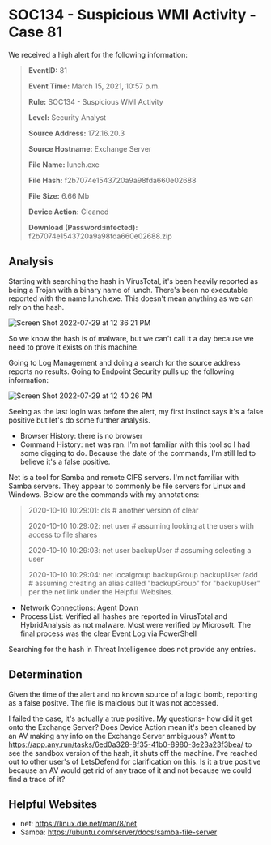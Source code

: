 # SOC134 - Suspicious WMI Activity - Case 81
We received a high alert for the following information:
> 	**EventID:** 81
> 	
> 	**Event Time:** March 15, 2021, 10:57 p.m.
> 	
> 	**Rule:** SOC134 - Suspicious WMI Activity
> 	
> 	**Level:** Security Analyst
> 	
> 	**Source Address:** 172.16.20.3
> 	
> 	**Source Hostname:** Exchange Server
> 	
> 	**File Name:** lunch.exe
> 	
> 	**File Hash:** f2b7074e1543720a9a98fda660e02688
> 	
> 	**File Size:** 6.66 Mb
> 	
> 	**Device Action:** Cleaned
> 	
> 	**Download (Password:infected):** f2b7074e1543720a9a98fda660e02688.zip

## Analysis 
Starting with searching the hash in VirusTotal, it's been heavily reported as being a Trojan with a binary name of lunch. There's been no executable reported with the name lunch.exe. This doesn't mean anything as we can rely on the hash. 

![Screen Shot 2022-07-29 at 12 36 21 PM](https://user-images.githubusercontent.com/74877876/181804817-e9494a9d-6498-4822-9b63-85301db0589c.png)

So we know the hash is of malware, but we can't call it a day because we need to prove it exists on this machine. 

Going to Log Management and doing a search for the source address reports no results. Going to Endpoint Security pulls up the following information: 

![Screen Shot 2022-07-29 at 12 40 26 PM](https://user-images.githubusercontent.com/74877876/181805439-9524480a-9d75-4afe-a31a-db64fee2b6dc.png)

Seeing as the last login was before the alert, my first instinct says it's a false positive but let's do some further analysis.

- Browser History: there is no browser
- Command History: net was ran. I'm not familiar with this tool so I had some digging to do. Because the date of the commands, I'm still led to believe it's a false positive.

Net is a tool for Samba and remote CIFS servers. I'm not familiar with Samba servers. They appear to commonly be file servers for Linux and Windows. Below are the commands with my annotations:

> 2020-10-10 10:29:01: cls # another version of clear
> 
> 2020-10-10 10:29:02: net user # assuming looking at the users with access to file shares
> 
> 2020-10-10 10:29:03: net user backupUser # assuming selecting a user
> 
> 2020-10-10 10:29:04: net localgroup backupGroup backupUser /add # assuming creating an alias called "backupGroup" for "backupUser" per the net link under the Helpful Websites.


- Network Connections: Agent Down
- Process List: Verified all hashes are reported in VirusTotal and HybridAnalysis as not malware. Most were verified by Microsoft. The final process was the clear Event Log via PowerShell

Searching for the hash in Threat Intelligence does not provide any entries. 


## Determination 
Given the time of the alert and no known source of a logic bomb, reporting as a false positve. The file is malcious but it was not accessed.

I failed the case, it's actually a true positive. My questions- how did it get onto the Exchange Server? Does Device Action mean it's been cleaned by an AV making any info on the Exchange Server ambiguous?
Went to https://app.any.run/tasks/6ed0a328-8f35-41b0-8980-3e23a23f3bea/ to see the sandbox version of the hash, it shuts off the machine. I've reached out to other user's of LetsDefend for clarification on this. Is it a true positive because an AV would get rid of any trace of it and not because we could find a trace of it? 

## Helpful Websites
- net: https://linux.die.net/man/8/net
- Samba: https://ubuntu.com/server/docs/samba-file-server
